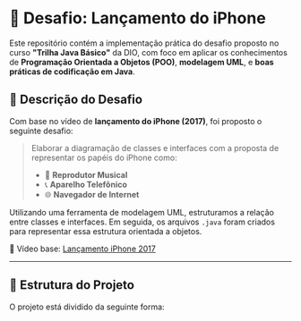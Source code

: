 # 📱 Desafio: Lançamento do iPhone

Este repositório contém a implementação prática do desafio proposto no curso **"Trilha Java Básico"** da DIO, com foco em aplicar os conhecimentos de **Programação Orientada a Objetos (POO)**, **modelagem UML**, e **boas práticas de codificação em Java**.

## 🎯 Descrição do Desafio

Com base no vídeo de **lançamento do iPhone (2017)**, foi proposto o seguinte desafio:

> Elaborar a diagramação de classes e interfaces com a proposta de representar os papéis do iPhone como:
>
> - 🎵 **Reprodutor Musical**
> - 📞 **Aparelho Telefônico**
> - 🌐 **Navegador de Internet**

Utilizando uma ferramenta de modelagem UML, estruturamos a relação entre classes e interfaces. Em seguida, os arquivos `.java` foram criados para representar essa estrutura orientada a objetos.

🔗 Vídeo base: [Lançamento iPhone 2017](https://www.youtube.com/watch?v=1xQeXOz0Ncs)

---

## 📁 Estrutura do Projeto

O projeto está dividido da seguinte forma:

